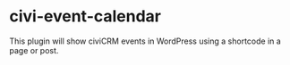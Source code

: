 # civi-event-calendar
This plugin will show civiCRM events in WordPress using a shortcode in a page or post.
